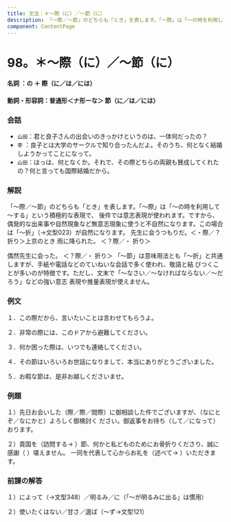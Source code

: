 ```yaml
---
title: 文法：＊～際（に）／～節（に）
description: 「～際／～節」のどちらも「とき」を表します。「～際」は「～の時を利用して～する」という積極的な表現で、 後件では意志表現が使われます。ですから、偶発的な出来事や自然現象など無意志現象に使うと不自然になります。この場合は「～折」（→文型023）が自然になります。 先生に会うつもりだ。＜・際／？折り＞上京のとき 雨に降られた。 ＜？際／・ 折り＞
component: ContentPage
---
```



# 98。＊～際（に）／～節（に）
#### 名詞 ：の ＋ 際（に／は／には）
#### 動詞・形容詞：普通形＜ナ形ーな＞ 節（に／は／には）
### 会話
- `山田`：君と良子さんの出会いのきっかけというのは、一体何だったの？
- `李` ：良子とは大学のサークルで知り合ったんだよ。そのうち、何となく結婚しようかってことになって。
- `山田`：はっは、何となくか。それで、その際どちらの両親も賛成してくれたの？何と言っても国際結婚だから。

### 解説
「～際／～節」のどちらも「とき」を表します。「～際」は「～の時を利用して～する」という積極的な表現で、 後件では意志表現が使われます。ですから、偶発的な出来事や自然現象など無意志現象に使うと不自然になります。この場合は「～折」（→文型023）が自然になります。 先生に会うつもりだ。＜・際／？折り＞上京のとき 雨に降られた。 ＜？際／・ 折り＞

偶然先生に会った。 ＜？際／・ 折り＞ 「～節」は意味用法とも「～折」と共通しますが、手紙や電話などのていねいな会話で多く使われ、敬語と結
びつくことが多いのが特徴です。ただし、文末で「～なさい／～なければならない／～だろう」などの強い意志 表現や推量表現が使えません。

### 例文
１．この際だから、言いたいことは言わせてもらうよ。

２．非常の際には、このドアから避難してください。

３．何か困った際は、いつでも連絡してください。

４．その節はいろいろお世話になりまして、本当にありがとうございました。

５．お暇な節は、是非お越しくださいませ。
### 例題
１）先日お会いした（際／際／間際）に御相談した件でございますが、（なにとぞ／なにかと）よろしく御検討く ださい。御返事をお待ち（して／になって）おります。

２）貴国を（訪問する→ ）節、何かと私どものためにお骨折りくださり、誠に感謝（ ）堪えません。 一同を代表して心からお礼を（述べて→ ）いただきます。
### 前課の解答
１）によって（→文型348）／明るみ／に（「～が明るみに出る」は慣用）

２）使いたくはない／甘さ／選ば（～ず→文型121）
